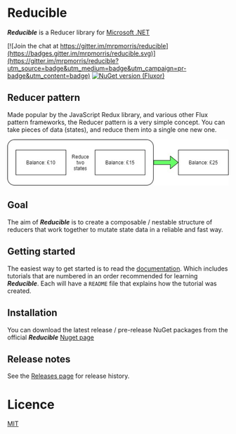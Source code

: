 # Reducible

***Reducible*** is a Reducer library for [Microsoft .NET](https://dotnet.microsoft.com/)

[![Join the chat at https://gitter.im/mrpmorris/reducible](https://badges.gitter.im/mrpmorris/reducible.svg)](https://gitter.im/mrpmorris/reducible?utm_source=badge&utm_medium=badge&utm_campaign=pr-badge&utm_content=badge)
[![NuGet version (Fluxor)](https://img.shields.io/nuget/v/Fluxor.svg?style=flat-square)](https://www.nuget.org/packages/Fluxor/)

## Reducer pattern

Made popular by the JavaScript Redux library, and various other Flux pattern frameworks,
the Reducer pattern is a very simple concept. You can take pieces of data (states),
and reduce them into a single one new one.

![](./Images/reducer-explanation-1.jpg)

## Goal
The aim of ***Reducible*** is to create a composable / nestable structure of reducers
that work together to mutate state data in a reliable and fast way.

## Getting started

The easiest way to get started is to read the [documentation](./Docs/README.md).
Which includes tutorials that are numbered in an order recommended for learning
***Reducible***. Each will have a `README` file that explains how the tutorial was created.

## Installation
You can download the latest release / pre-release NuGet packages from the official
***Reducible*** [Nuget page](https://www.nuget.org/packages/Reducibe)

## Release notes
See the [Releases page](./Docs/releases.md) for release history.

# Licence
[MIT](https://opensource.org/licenses/MIT)